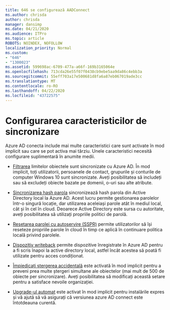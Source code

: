 ```yaml
---
title: 646 se configurează AADConnect
ms.author: chrisda
author: chrisda
manager: dansimp
ms.date: 04/21/2020
ms.audience: ITPro
ms.topic: article
ROBOTS: NOINDEX, NOFOLLOW
localization_priority: Normal
ms.custom:
- "646"
- "1300023"
ms.assetid: 599698ac-6709-477a-a66f-169b3165064e
ms.openlocfilehash: 713cda26e55f07f0438cb9ebe5aa9da86c4ebb3a
ms.sourcegitcommit: 55eff703a17e500681d8fa6a87eb067019ade3cc
ms.translationtype: MT
ms.contentlocale: ro-RO
ms.lasthandoff: 04/22/2020
ms.locfileid: "43722575"
---
```

# <a name="configure-sync-features"></a>Configurarea caracteristicilor de sincronizare

Azure AD conecta include mai multe caracteristici care sunt activate în mod implicit sau care se pot activa mai târziu. Unele caracteristici necesită configurare suplimentară în anumite medii.

- [Filtrarea](https://docs.microsoft.com/azure/active-directory/connect/active-directory-aadconnectsync-configure-filtering) limitelor obiectele sunt sincronizate cu Azure AD. În mod implicit, toți utilizatorii, persoanele de contact, grupurile și conturile de computer Windows 10 sunt sincronizate. Aveți posibilitatea să includeți sau să excludeți obiecte bazate pe domenii, o-uri sau alte atribute.

- [Sincronizarea hash parola](https://docs.microsoft.com/azure/active-directory/connect/active-directory-aadconnectsync-implement-password-hash-synchronization) sincronizează hash parola din Active Directory local la Azure AD. Acest lucru permite gestionarea parolelor într-o singură locație, dar utilizarea aceleiași parole atât în mediul local, cât și în cel în cloud. Deoarece Active Directory este sursa cu autoritate, aveți posibilitatea să utilizați propriile politici de parolă.

- [Resetarea parolei cu autoservire (SSPR)](https://docs.microsoft.com/azure/active-directory/authentication/quickstart-sspr) permite utilizatorilor să își reseteze propriile parole în cloud în timp ce aplică în continuare politica locală privind parolele.

- [Dispozitiv writeback](https://docs.microsoft.com/azure/active-directory/connect/active-directory-aadconnect-feature-device-writeback) permite dispozitive înregistrate în Azure AD pentru a fi scris înapoi la active directory local, astfel încât acestea să poată fi utilizate pentru acces condiționat.

- [Împiedicați ștergerea accidentală](https://docs.microsoft.com/azure/active-directory/connect/active-directory-aadconnectsync-feature-prevent-accidental-deletes) este activată în mod implicit pentru a preveni prea multe ștergeri simultane ale obiectelor (mai mult de 500 de obiecte per sincronizare). Aveți posibilitatea să modificați această setare pentru a satisface nevoile organizației.

- [Upgrade-ul automat](https://docs.microsoft.com/azure/active-directory/connect/active-directory-aadconnect-feature-automatic-upgrade) este activat în mod implicit pentru instalările expres și vă ajută să vă asigurați că versiunea azure AD connect este întotdeauna curentă.
